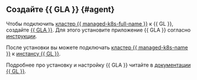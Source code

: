 ## Создайте {{ GLA }} {#agent}

Чтобы подключить [кластер {{ managed-k8s-full-name }}](../../managed-kubernetes/concepts/index.md#kubernetes-cluster) к {{ GL }}, создайте [{{ GLA }}](https://docs.gitlab.com/ee/user/clusters/agent/). Для этого установите приложение {{ GLA }} согласно [инструкции](../../managed-kubernetes/operations/applications/gitlab-agent.md).

После установки вы можете подключать [кластер {{ managed-k8s-name }}](../../managed-kubernetes/concepts/index.md#kubernetes-cluster) к [инстансу {{ GL }}](../../managed-gitlab/concepts/index.md#instance).

Подробнее про установку и настройку {{ GLA }} читайте в [документации {{ GL }}](https://docs.gitlab.com/ee/user/clusters/agent/).